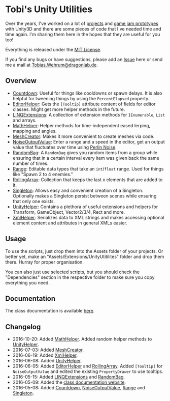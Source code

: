 # Tobi's Unity Utilities

Over the years, I've worked on a lot of [projects](http://dragonlab.de/portfolio) and [game jam prototypes](http://blog.dragonlab.de/tag/unity) with Unity3D and there are some pieces of code that I've needed time and time again. I'm sharing them here in the hopes that they are useful for you too!

Everything is released under the [MIT License](https://opensource.org/licenses/MIT).

If you find any bugs or have suggestions, please add an [Issue](https://github.com/TobiasWehrum/unity-utilities/issues) here or send me a mail at Tobias.Wehrum@dragonlab.de.

## Overview
* [Countdown](https://github.com/TobiasWehrum/unity-utilities/tree/master/Countdown): Useful for things like cooldowns or spawn delays. It is also helpful for tweening things by using the `PercentElapsed` property.
* [EditorHelper](https://github.com/TobiasWehrum/unity-utilities/tree/master/EditorHelper): Gets the `[Tooltip]` attribute content of fields for editor classes. Might get more helper methods in the future.
* [LINQExtensions](https://github.com/TobiasWehrum/unity-utilities/tree/master/LINQExtensions): A collection of extension methods for `IEnumerable`, `List` and arrays.
* [MathHelper](https://github.com/TobiasWehrum/unity-utilities/tree/master/MathHelper): Helper methods for time-independent eased lerping, mapping and angles.
* [MeshCreator](https://github.com/TobiasWehrum/unity-utilities/tree/master/MeshCreator): Makes it more convenient to create meshes via code.
* [NoiseOutputValue](https://github.com/TobiasWehrum/unity-utilities/tree/master/NoiseOutputValue): Enter a range and a speed in the editor, get an output value that fluctuates over time using [Perlin Noise](http://docs.unity3d.com/ScriptReference/Mathf.PerlinNoise.html).
* [RandomBag](https://github.com/TobiasWehrum/unity-utilities/tree/master/RandomBag): A `RandomBag` gives you random items from a group while ensuring that in a certain interval every item was given back the same number of times.
* [Range](https://github.com/TobiasWehrum/unity-utilities/tree/master/Range): Editable data types that take an `int`/`float` range.  Used for things like "Spawn 2 to 4 enemies."
* [RollingArray](https://github.com/TobiasWehrum/unity-utilities/tree/master/RollingArray): Collection that keeps the last x elements that are added to it.
* [Singleton](https://github.com/TobiasWehrum/unity-utilities/tree/master/Singleton): Allows easy and convenient creation of a Singleton. Optionally makes a Singleton persist between scenes while ensuring that only one exists.
* [UnityHelper](https://github.com/TobiasWehrum/unity-utilities/tree/master/UnityHelper): Contains a plethora of useful extensions and helpers for Transform, GameObject, Vector2/3/4, Rect and more.
* [XmlHelper](https://github.com/TobiasWehrum/unity-utilities/tree/master/XmlHelper): Serializes data to XML strings and makes accessing optional element content and attributes in general XMLs easier.

## Usage

To use the scripts, just drop them into the Assets folder of your projects. Or better yet, make an "Assets/Extensions/UnityUtitilites" folder and drop them there. Hurray for proper organisation.

You can also just use selected scripts, but you should check the "Dependencies" section in the respective folder to make sure you copy everything you need.

## Documentation

The class documentation is available [here](http://tobiaswehrum.github.io/UnityUtilities/html/annotated.html).

## Changelog
* 2016-10-20: Added [MathHelper](https://github.com/TobiasWehrum/unity-utilities/tree/master/MathHelper). Added random helper methods to [UnityHelper](https://github.com/TobiasWehrum/unity-utilities/tree/master/UnityHelper).
* 2016-07-03: Added [MeshCreator](https://github.com/TobiasWehrum/unity-utilities/tree/master/MeshCreator).
* 2016-06-19: Added [XmlHelper](https://github.com/TobiasWehrum/unity-utilities/tree/master/XmlHelper).
* 2016-06-08: Added [UnityHelper](https://github.com/TobiasWehrum/unity-utilities/tree/master/UnityHelper).
* 2016-06-05: Added [EditorHelper](https://github.com/TobiasWehrum/unity-utilities/tree/master/EditorHelper) and [RollingArray](https://github.com/TobiasWehrum/unity-utilities/tree/master/RollingArray). Added `[Tooltip]` for `NoiseOutputValue` and edited the existing `PropertyDrawer` to use tooltips.
* 2016-05-15: Added [LINQExtensions](https://github.com/TobiasWehrum/unity-utilities/tree/master/LINQExtensions) and [RandomBag](https://github.com/TobiasWehrum/unity-utilities/tree/master/RandomBag).
* 2016-05-09: Added the [class documentation website](http://tobiaswehrum.github.io/UnityUtilities/html/annotated.html).
* 2016-05-08: Added [Countdown](https://github.com/TobiasWehrum/unity-utilities/tree/master/Countdown), [NoiseOutputValue](https://github.com/TobiasWehrum/unity-utilities/tree/master/NoiseOutputValue), [Range](https://github.com/TobiasWehrum/unity-utilities/tree/master/Range) and [Singleton](https://github.com/TobiasWehrum/unity-utilities/tree/master/Singleton).
